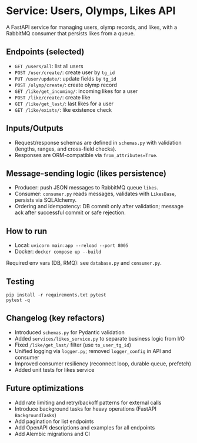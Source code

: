 # Service: Users, Olymps, Likes API

A FastAPI service for managing users, olymp records, and likes, with a RabbitMQ consumer that persists likes from a queue.

## Endpoints (selected)
- `GET /users/all`: list all users
- `POST /user/create/`: create user by `tg_id`
- `PUT /user/update/`: update fields by `tg_id`
- `POST /olymp/create/`: create olymp record
- `GET /like/get_incoming/`: incoming likes for a user
- `POST /like/create/`: create like
- `GET /like/get_last/`: last likes for a user
- `GET /like/exists/`: like existence check

## Inputs/Outputs
- Request/response schemas are defined in `schemas.py` with validation (lengths, ranges, and cross-field checks).
- Responses are ORM-compatible via `from_attributes=True`.

## Message-sending logic (likes persistence)
- Producer: push JSON messages to RabbitMQ queue `likes`.
- Consumer: `consumer.py` reads messages, validates with `LikesBase`, persists via SQLAlchemy.
- Ordering and idempotency: DB commit only after validation; message ack after successful commit or safe rejection.

## How to run
- Local: `uvicorn main:app --reload --port 8005`
- Docker: `docker compose up --build`

Required env vars (DB, RMQ): see `database.py` and `consumer.py`.

## Testing
```
pip install -r requirements.txt pytest
pytest -q
```

## Changelog (key refactors)
- Introduced `schemas.py` for Pydantic validation
- Added `services/likes_service.py` to separate business logic from I/O
- Fixed `/like/get_last/` filter (use `to_user_tg_id`)
- Unified logging via `logger.py`; removed `logger_config` in API and consumer
- Improved consumer resiliency (reconnect loop, durable queue, prefetch)
- Added unit tests for likes service

## Future optimizations
- Add rate limiting and retry/backoff patterns for external calls
- Introduce background tasks for heavy operations (FastAPI `BackgroundTasks`)
- Add pagination for list endpoints
- Add OpenAPI descriptions and examples for all endpoints
- Add Alembic migrations and CI